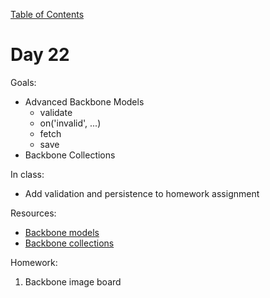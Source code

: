 [Table of Contents](/README.md)

# Day 22

Goals:
* Advanced Backbone Models
	* validate
	* on('invalid', ...)
	* fetch
	* save
* Backbone Collections

In class:
* Add validation and persistence to homework assignment

Resources:
* [Backbone models](http://backbonejs.org/#Model)
* [Backbone collections](http://backbonejs.org/#Model)

Homework:

1. Backbone image board